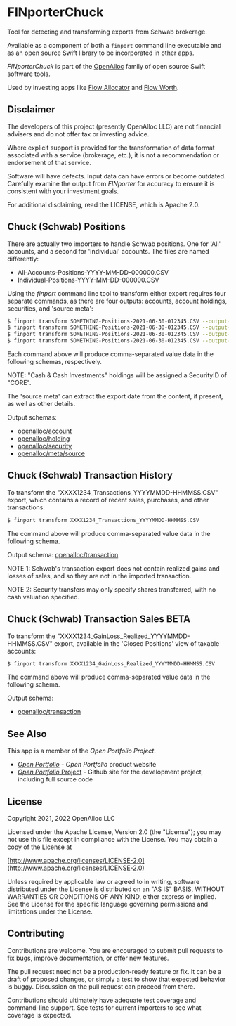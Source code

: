 # FINporterChuck

Tool for detecting and transforming exports from Schwab brokerage.

Available as a component of both a `finport` command line executable and as an open source Swift library to be incorporated in other apps.

_FINporterChuck_ is part of the [OpenAlloc](https://github.com/openalloc) family of open source Swift software tools.

Used by investing apps like [Flow Allocator](https://open-portfolio.github.io/allocator) and [Flow Worth](https://open-portfolio.github.io/worth).

## Disclaimer

The developers of this project (presently OpenAlloc LLC) are not financial advisers and do not offer tax or investing advice. 

Where explicit support is provided for the transformation of data format associated with a service (brokerage, etc.), it is not a recommendation or endorsement of that service.

Software will have defects. Input data can have errors or become outdated. Carefully examine the output from _FINporter_ for accuracy to ensure it is consistent with your investment goals.

For additional disclaiming, read the LICENSE, which is Apache 2.0.

## Chuck (Schwab) Positions

There are actually two importers to handle Schwab positions. One for 'All' accounts, and a second for 'Individual' accounts. The files are named differently:

* All-Accounts-Positions-YYYY-MM-DD-000000.CSV
* Individual-Positions-YYYY-MM-DD-000000.CSV

Using the _finport_ command line tool to transform either export requires four separate commands, as there are four outputs: accounts, account holdings, securities, and 'source meta':

```bash
$ finport transform SOMETHING-Positions-2021-06-30-012345.CSV --output-schema openalloc/account
$ finport transform SOMETHING-Positions-2021-06-30-012345.CSV --output-schema openalloc/holding
$ finport transform SOMETHING-Positions-2021-06-30-012345.CSV --output-schema openalloc/security
$ finport transform SOMETHING-Positions-2021-06-30-012345.CSV --output-schema openalloc/meta/source
```

Each command above will produce comma-separated value data in the following schemas, respectively.

NOTE: "Cash & Cash Investments" holdings will be assigned a SecurityID of "CORE".

The 'source meta' can extract the export date from the content, if present, as well as other details.

Output schemas: 
* [openalloc/account](https://github.com/openalloc/AllocData#maccount)
* [openalloc/holding](https://github.com/openalloc/AllocData#mholding)
* [openalloc/security](https://github.com/openalloc/AllocData#msecurity)
* [openalloc/meta/source](https://github.com/openalloc/AllocData#msourcemeta)

## Chuck (Schwab) Transaction History

To transform the "XXXX1234_Transactions_YYYYMMDD-HHMMSS.CSV" export, which contains a record of recent sales, purchases, and other transactions:

```bash
$ finport transform XXXX1234_Transactions_YYYYMMDD-HHMMSS.CSV
```

The command above will produce comma-separated value data in the following schema.

Output schema:  [openalloc/transaction](https://github.com/openalloc/AllocData#mtransaction)

NOTE 1: Schwab's transaction export does not contain realized gains and losses of sales, and so they are not in the imported transaction.

NOTE 2: Security transfers may only specify shares transferred, with no cash valuation specified.

## Chuck (Schwab) Transaction Sales **BETA**

To transform the "XXXX1234_GainLoss_Realized_YYYYMMDD-HHMMSS.CSV" export, available in the 'Closed Positions' view of taxable accounts:

```bash
$ finport transform XXXX1234_GainLoss_Realized_YYYYMMDD-HHMMSS.CSV
```

The command above will produce comma-separated value data in the following schema.

Output schema: 
* [openalloc/transaction](https://github.com/openalloc/AllocData#mtransaction)

## See Also

This app is a member of the _Open Portfolio Project_.

* [_Open Portfolio_](https://open-portfolio.github.io/) - _Open Portfolio_ product website
* [_Open Portfolio_ Project](https://github.com/open-portfolio/) - Github site for the development project, including full source code
## License

Copyright 2021, 2022 OpenAlloc LLC

Licensed under the Apache License, Version 2.0 (the "License"); you may not use this file except in compliance with the License. You may obtain a copy of the License at

[http://www.apache.org/licenses/LICENSE-2.0](http://www.apache.org/licenses/LICENSE-2.0)

Unless required by applicable law or agreed to in writing, software distributed under the License is distributed on an "AS IS" BASIS, WITHOUT WARRANTIES OR CONDITIONS OF ANY KIND, either express or implied. See the License for the specific language governing permissions and limitations under the License.

## Contributing

Contributions are welcome. You are encouraged to submit pull requests to fix bugs, improve documentation, or offer new features. 

The pull request need not be a production-ready feature or fix. It can be a draft of proposed changes, or simply a test to show that expected behavior is buggy. Discussion on the pull request can proceed from there.

Contributions should ultimately have adequate test coverage and command-line support. See tests for current importers to see what coverage is expected.






